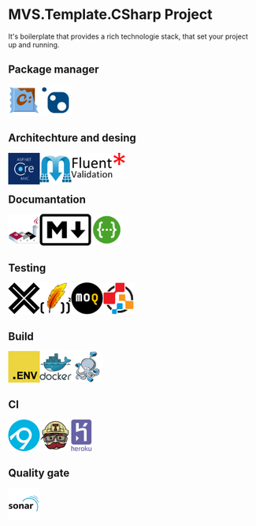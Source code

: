 
# MVS.Template.CSharp Project

It's boilerplate that provides a rich technologie stack, that set your project up and running.


## Package manager

<img src="docs/images/chocolatey.png" align="left" height="64px"/> 
<img src="docs/images/nuget.png" height="64px"/> 

## Architechture and desing

<img src="docs/images/aspnet-core.png" align="left" height="64px"/> 
<img src="docs/images/mediatr.png" align="left" height="64px"/> 
<img src="docs/images/fluent-validation.png" height="50px"/> 


## Documantation

<img src="docs/images/plantuml.png" align="left" height="64px"/> 
<img src="docs/images/markdown.png" align="left" height="64px"/> 
<img src="docs/images/swagger.png" height="64px"/> 


## Testing

<img src="docs/images/xunit.png" align="left" height="64px"/> 
<img src="docs/images/lightbdd.png" align="left" height="64px"/> 
<img src="docs/images/moq.png" align="left" height="64px"/> 
<img src="docs/images/opencover.png" height="64px"/> 

## Build 

<img src="docs/images/.env.png" align="left" height="64px"/> 
<img src="docs/images/docker.png" align="left" height="64px"/> 
<img src="docs/images/docker-compose.png" height="64px"/> 

## CI

<img src="docs/images/appveyor.png" align="left" height="64px"/> 
<img src="docs/images/travis-ci.png" align="left" height="64px"/> 
<img src="docs/images/heroku.png" height="64px"/> 

## Quality gate

<img src="docs/images/sonar-logo.png" height="64px"/> 

